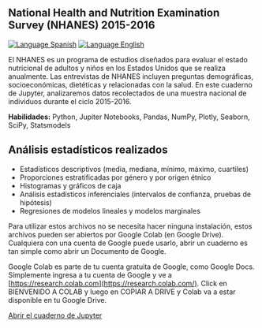 ## National Health and Nutrition Examination Survey (NHANES) 2015-2016
[![Language Spanish](https://img.shields.io/badge/Lang-ES-red.svg)](https://github.com/enrodri/nhanes_2015_2016/blob/main/README.es.md) [![Language English](https://img.shields.io/badge/Lang-EN-blue.svg)](https://github.com/enrodri/nhanes_2015_2016/blob/main/README.md)

El NHANES es un programa de estudios diseñados para evaluar el estado nutricional de adultos y niños en los Estados Unidos que se realiza anualmente. Las entrevistas de NHANES incluyen preguntas demográficas, socioeconómicas, dietéticas y relacionadas con la salud. En este cuaderno de Jupyter, analizaremos datos recolectados de una muestra nacional de individuos durante el ciclo 2015-2016.

**Habilidades:** Python, Jupiter Notebooks, Pandas, NumPy, Plotly, Seaborn, SciPy, Statsmodels

## Análisis estadísticos realizados
* Estadísticos descriptivos (media, mediana, mínimo, máximo, cuartiles)
* Proporciones estratificadas por género y por origen étnico
* Histogramas y gráficos de caja
* Análisis estadísticos inferenciales (intervalos de confianza, pruebas de hipótesis)
* Regresiones de modelos lineales y modelos marginales

Para utilizar estos archivos no se necesita hacer ninguna instalación, estos archivos pueden ser abiertos por Google Colab (en Google Drive). Cualquiera con una cuenta de Google puede usarlo, abrir un cuaderno es tan simple como abrir un Documento de Google.

Google Colab es parte de tu cuenta gratuita de Google, como Google Docs. Simplemente ingresa a tu cuenta de Google y ve a [https://research.colab.com](https://research.colab.com/). Click en BIENVENIDO A COLAB y luego en COPIAR A DRIVE y Colab va a estar disponible en tu Google Drive.

[Abrir el cuaderno de Jupyter](https://github.com/enrodri/nhanes_2015_2016/blob/main/español_nhanes_2015_2016.ipynb)
